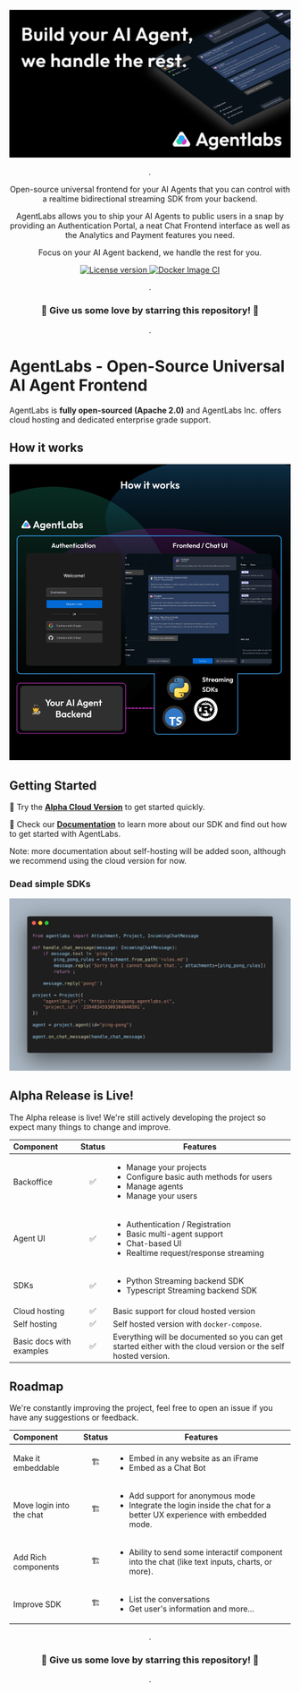 <p align="center">
  <a href="https://agentlabs.dev"><img src="./.readme/agentlabs-banner.jpg" alt="agentlabs.dev"></a>
</p>

<p align="center">
    <em>.</em>
</p>

<p align=center>
Open-source universal frontend for your AI Agents that you can control with a realtime bidirectional streaming SDK from your backend.
</p>

<p align="center">
AgentLabs allows you to ship your AI Agents to public users in a snap by providing an Authentication Portal, a neat Chat Frontend interface as well as the Analytics and Payment features you need.
</p>

<p align=center>
Focus on your AI Agent backend, we handle the rest for you.
</p>

<p align="center">
<a href="" target="_blank">
    <img src="https://img.shields.io/badge/License-Apache 2.0-blue.svg" alt="License version">
</a>
<a href="" target="_blank">
    <img src="https://img.shields.io/badge/Status-Under Active Development-orange.svg" alt="Docker Image CI">
</a>
</p>

<p align="center">
.
</p>

<h3 align="center">
🌟 Give us some love by starring this repository! 🌟  
</h3>

<p align="center">
.
</p>


# AgentLabs - Open-Source Universal AI Agent Frontend

AgentLabs is <b>fully open-sourced (Apache 2.0)</b> and AgentLabs Inc. offers cloud hosting and dedicated enterprise grade support.

## How it works

<p align="center">
  <a href="https://agentlabs.dev"><img src="./.readme/how-it-works.jpg" alt="agentlabs.dev"></a>
</p>

## Getting Started

🌟 Try the **[Alpha Cloud Version](https://agentlabs.dev)** to get started quickly.

🌟 Check our **[Documentation](https://docs.agentlabs.dev)** to learn more about our SDK and find out how to get started with AgentLabs.

Note: more documentation about self-hosting will be added soon, although we recommend using the cloud version for now.


### Dead simple SDKs

<p align="center">
  <a href="https://agentlabs.dev"><img src="./.readme/python-sdk-example.jpeg" alt="agentlabs.dev"></a>
</p>

## Alpha Release is Live!

The Alpha release is live! We're still actively developing the project so expect many things to change and improve.

| Component                | Status | Features                                                                                                                            |
|:-------------------------|:------:|-------------------------------------------------------------------------------------------------------------------------------------|
| Backoffice               |   ✅️   | <ul><li>Manage your projects</li><li>Configure basic auth methods for users</li><li>Manage agents</li><li>Manage your users</li></ul> |
| Agent UI                 |   ✅    | <ul><li>Authentication / Registration</li><li>Basic multi-agent support</li><li>Chat-based UI</li><li>Realtime request/response streaming</li></ul> |
| SDKs                     |   ✅    | <ul><li>Python Streaming backend SDK</li><li>Typescript Streaming backend SDK</li></ul>                                             |
| Cloud hosting            |   ✅️   | Basic support for cloud hosted version                                                                                              |
| Self hosting             |   ✅️   | Self hosted version with `docker-compose`.                                                                                          |
| Basic docs with examples |   ✅️   | Everything will be documented so you can get started either with the cloud version or the self hosted version.                      |


## Roadmap

We're constantly improving the project, feel free to open an issue if you have any suggestions or feedback.

| Component                | Status | Features                                                                                                                                    |
|:-------------------------|:------:|---------------------------------------------------------------------------------------------------------------------------------------------|
| Make it embeddable       |   🏗️   | <ul><li>Embed in any website as an iFrame</li><li>Embed as a Chat Bot</li></ul>                                                             |
| Move login into the chat |  🏗️    | <ul><li>Add support for anonymous mode</li><li>Integrate the login inside the chat for a better UX experience with embedded mode.</li></ul> |
| Add Rich components      |   🏗️    | <ul><li>Ability to send some interactif component into the chat (like text inputs, charts, or more).</li></ul>                              |
| Improve SDK              |   🏗️   | <ul><li>List the conversations</li><li>Get user's information and more...</li></ul>                                                         |




<p align="center">
.
</p>

<h3 align="center">
🌟 Give us some love by starring this repository! 🌟  
</h3>

<p align="center">
.
</p>
